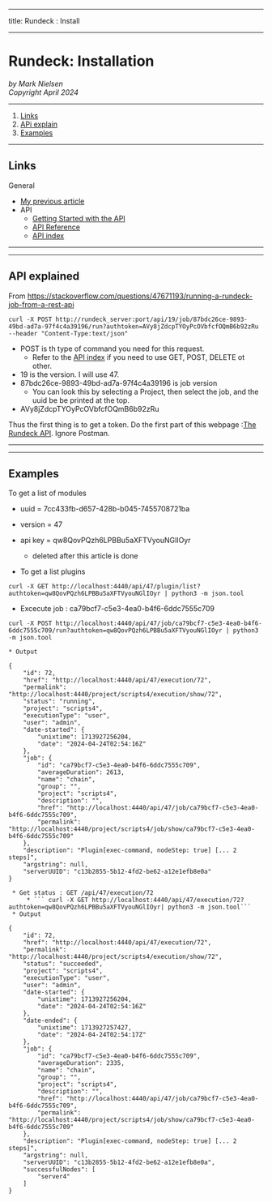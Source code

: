 --------
title: Rundeck : Install 

--------

# Rundeck: Installation

*by Mark Nielsen*  
*Copyright April 2024*

---

1. [Links](#links)
2. [APi explain](#e)
3. [Examples](#ex)

* * *
<a name=links></a>Links
-----

General
* [My previous article](https://github.com/vikingdata/articles/tree/main/tools/automation/rundeck)
* API
    * [Getting Started with the API](https://docs.rundeck.com/docs/api/api_basics.html#running-the-welcome-project-and-new-user-token-creation)
    * [API Reference](https://docs.rundeck.com/docs/api/)
    * [API index](https://docs.rundeck.com/docs/api/#index)

----
* * *
<a name=e></a>API explained
-----
From https://stackoverflow.com/questions/47671193/running-a-rundeck-job-from-a-rest-api
```
curl -X POST http://rundeck_server:port/api/19/job/87bdc26ce-9893-49bd-ad7a-97f4c4a39196/run?authtoken=AVy8jZdcpTYOyPcOVbfcfOQmB6b92zRu --header "Content-Type:text/json"
```
* POST is th type of command you need for this request.
    * Refer to the [API index](https://docs.rundeck.com/docs/api/#index) if you need to use GET, POST, DELETE ot other. 
* 19 is the version. I will use 47.
* 87bdc26ce-9893-49bd-ad7a-97f4c4a39196 is job version
    * You can look this by selecting a Project, then select the job, and the uuid be be printed at the top. 
* AVy8jZdcpTYOyPcOVbfcfOQmB6b92zRu

Thus the first thing is to get a token. Do the first part of this webpage :[The Rundeck API](https://docs.rundeck.com/docs/api/api_basics.html#running-the-welcome-project-and-new-user-token-creation). Ignore Postman.


----
* * *
<a name=ex></a>Examples
-----

To get a list of modules

* uuid = 7cc433fb-d657-428b-b045-7455708721ba
* version = 47
* api key = qw8QovPQzh6LPBBu5aXFTVyouNGlIOyr
    * deleted after this article is done

* To get a list plugins
```
curl -X GET http://localhost:4440/api/47/plugin/list?authtoken=qw8QovPQzh6LPBBu5aXFTVyouNGlIOyr | python3 -m json.tool

```

* Excecute job : ca79bcf7-c5e3-4ea0-b4f6-6ddc7555c709
```
curl -X POST http://localhost:4440/api/47/job/ca79bcf7-c5e3-4ea0-b4f6-6ddc7555c709/run?authtoken=qw8QovPQzh6LPBBu5aXFTVyouNGlIOyr | python3 -m json.tool

```
    * Output
```
{
    "id": 72,
    "href": "http://localhost:4440/api/47/execution/72",
    "permalink": "http://localhost:4440/project/scripts4/execution/show/72",
    "status": "running",
    "project": "scripts4",
    "executionType": "user",
    "user": "admin",
    "date-started": {
        "unixtime": 1713927256204,
        "date": "2024-04-24T02:54:16Z"
    },
    "job": {
        "id": "ca79bcf7-c5e3-4ea0-b4f6-6ddc7555c709",
        "averageDuration": 2613,
        "name": "chain",
        "group": "",
        "project": "scripts4",
        "description": "",
        "href": "http://localhost:4440/api/47/job/ca79bcf7-c5e3-4ea0-b4f6-6ddc7555c709",
        "permalink": "http://localhost:4440/project/scripts4/job/show/ca79bcf7-c5e3-4ea0-b4f6-6ddc7555c709"
    },
    "description": "Plugin[exec-command, nodeStep: true] [... 2 steps]",
    "argstring": null,
    "serverUUID": "c13b2855-5b12-4fd2-be62-a12e1efb8e0a"
}
```

     * Get status : GET /api/47/execution/72
         * ``` curl -X GET http://localhost:4440/api/47/execution/72?authtoken=qw8QovPQzh6LPBBu5aXFTVyouNGlIOyr| python3 -m json.tool```
	 * Output

```
{
    "id": 72,
    "href": "http://localhost:4440/api/47/execution/72",
    "permalink": "http://localhost:4440/project/scripts4/execution/show/72",
    "status": "succeeded",
    "project": "scripts4",
    "executionType": "user",
    "user": "admin",
    "date-started": {
        "unixtime": 1713927256204,
        "date": "2024-04-24T02:54:16Z"
    },
    "date-ended": {
        "unixtime": 1713927257427,
        "date": "2024-04-24T02:54:17Z"
    },
    "job": {
        "id": "ca79bcf7-c5e3-4ea0-b4f6-6ddc7555c709",
        "averageDuration": 2335,
        "name": "chain",
        "group": "",
        "project": "scripts4",
        "description": "",
        "href": "http://localhost:4440/api/47/job/ca79bcf7-c5e3-4ea0-b4f6-6ddc7555c709",
        "permalink": "http://localhost:4440/project/scripts4/job/show/ca79bcf7-c5e3-4ea0-b4f6-6ddc7555c709"
    },
    "description": "Plugin[exec-command, nodeStep: true] [... 2 steps]",
    "argstring": null,
    "serverUUID": "c13b2855-5b12-4fd2-be62-a12e1efb8e0a",
    "successfulNodes": [
        "server4"
    ]
}

```
     